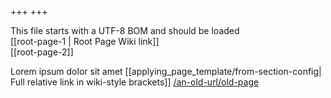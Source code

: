 ﻿+++
+++

This file starts with a UTF-8 BOM and should be loaded<br/>
[[root-page-1 | Root Page Wiki link]]<br/>
[[root-page-2]]<br/>


Lorem ipsum dolor sit amet
[[applying_page_template/from-section-config| Full relative link in wiki-style brackets]]
[/an-old-url/old-page](/an-old-url/old-page)
